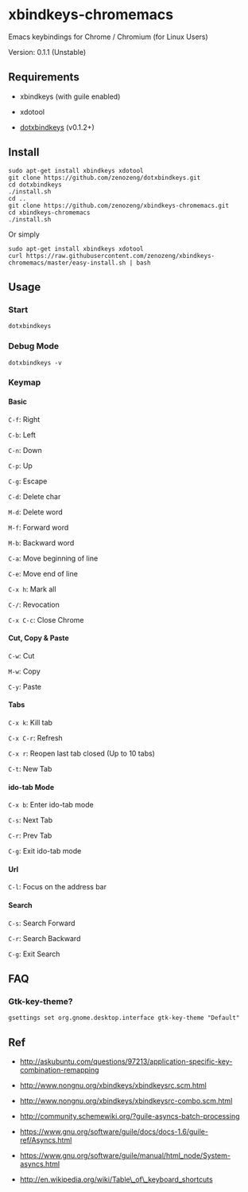 # xbindkeys-chromemacs

Emacs keybindings for Chrome / Chromium (for Linux Users)

Version: 0.1.1 (Unstable)

## Requirements

- xbindkeys (with guile enabled)

- xdotool

- [dotxbindkeys](https://github.com/zenozeng/dotxbindkeys) (v0.1.2+)

## Install

```
sudo apt-get install xbindkeys xdotool
git clone https://github.com/zenozeng/dotxbindkeys.git
cd dotxbindkeys
./install.sh
cd ..
git clone https://github.com/zenozeng/xbindkeys-chromemacs.git
cd xbindkeys-chromemacs
./install.sh
```

Or simply

```
sudo apt-get install xbindkeys xdotool
curl https://raw.githubusercontent.com/zenozeng/xbindkeys-chromemacs/master/easy-install.sh | bash
```

## Usage

### Start

`dotxbindkeys`

### Debug Mode

`dotxbindkeys -v`

### Keymap

#### Basic

`C-f`: Right

`C-b`: Left

`C-n`: Down

`C-p`: Up

`C-g`: Escape

`C-d`: Delete char

`M-d`: Delete word

`M-f`: Forward word

`M-b`: Backward word

`C-a`: Move beginning of line

`C-e`: Move end of line

`C-x h`: Mark all

`C-/`: Revocation

`C-x C-c`: Close Chrome

#### Cut, Copy & Paste

`C-w`: Cut

`M-w`: Copy

`C-y`: Paste

#### Tabs

`C-x k`: Kill tab

`C-x C-r`: Refresh

`C-x r`: Reopen last tab closed (Up to 10 tabs)

`C-t`: New Tab

#### ido-tab Mode

`C-x b`: Enter ido-tab mode

`C-s`: Next Tab

`C-r`: Prev Tab

`C-g`: Exit ido-tab mode

#### Url

`C-l`: Focus on the address bar

#### Search

`C-s`: Search Forward

`C-r`: Search Backward

`C-g`: Exit Search

## FAQ

### Gtk-key-theme?

`gsettings set org.gnome.desktop.interface gtk-key-theme "Default"`

## Ref

- http://askubuntu.com/questions/97213/application-specific-key-combination-remapping

- http://www.nongnu.org/xbindkeys/xbindkeysrc.scm.html

- http://www.nongnu.org/xbindkeys/xbindkeysrc-combo.scm.html

- http://community.schemewiki.org/?guile-asyncs-batch-processing

- https://www.gnu.org/software/guile/docs/docs-1.6/guile-ref/Asyncs.html

- https://www.gnu.org/software/guile/manual/html_node/System-asyncs.html

- http://en.wikipedia.org/wiki/Table\_of\_keyboard_shortcuts
